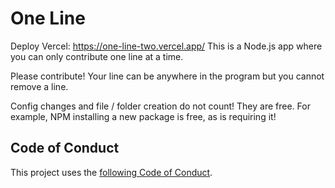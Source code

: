 # One Line
Deploy Vercel: https://one-line-two.vercel.app/
This is a Node.js app where you can only contribute one line at a time.

Please contribute! Your line can be anywhere in the program but you cannot remove a line.

Config changes and file / folder creation do not count! They are free. For example, NPM installing a new package is free, as is requiring it!

## Code of Conduct

This project uses the [following Code of Conduct](CODE_OF_CONDUCT.md).
